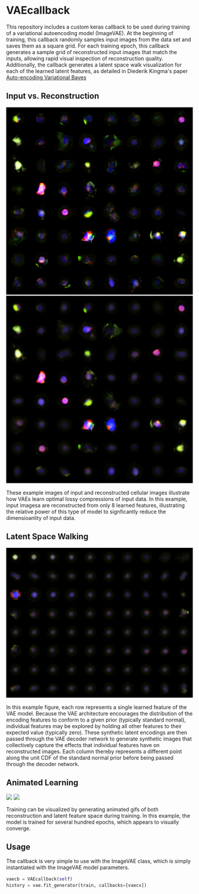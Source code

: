 #	VAEcallback

This repository includes a custom keras callback to be used during training of a variational autoencoding model (ImageVAE).
At the beginning of training, this callback randomly samples input images from the data set and saves them as a square grid.
For each training epoch, this callback generates a sample grid of reconstructed input images that match the inputs, allowing rapid visual inspection of reconstruction quality.
Additionally, the callback generates a latent space walk visualization for each of the learned latent features, as detailed in Diederik Kingma's paper [Auto-encoding Variational Bayes](https://arxiv.org/abs/1312.6114 "Title")

##	Input vs. Reconstruction

![Input](images/input_images.png)
![Recon](images/reconstructed.png)

These example images of input and reconstructed cellular images illustrate how VAEs learn optimal lossy compressions of input data.
In this example, input imagesa are reconstructed from only 8 learned features, illustrating the relative power of this type of model to signficantly reduce the dimensioanlity of input data.

##	Latent Space Walking

![Latent](images/latent_walk.png)

In this example figure, each row represents a single learned feature of the VAE model.
Because the VAE architecture encourages the distribution of the encoding features to conform to a given prior (typically standard normal), individual features may be explored by holding all other features to their expected value (typically zero).
These synthetic latent encodings are then passed through the VAE decoder network to generate synthetic images that collectively capture the effects that individual features have on reconstructed images.
Each column thereby represents a different point along the unit CDF of the standard normal prior before being passed through the decoder network.

##	Animated Learning

![](https://media.giphy.com/media/2fP81KLu8p5z0jL0lV/giphy.gif)
![](https://media.giphy.com/media/1yieJidjUArlJKBWK8/giphy.gif)

Training can be visualized by generating animated gifs of both reconstruction and latent feature space during training.
In this example, the model is trained for several hundred epochs, which appears to visually converge.

##	Usage

The callback is very simple to use with the ImageVAE class, which is simply instantiated with the ImageVAE model parameters.

```python
vaecb = VAEcallback(self)
history = vae.fit_generator(train, callbacks=[vaecv])
```




